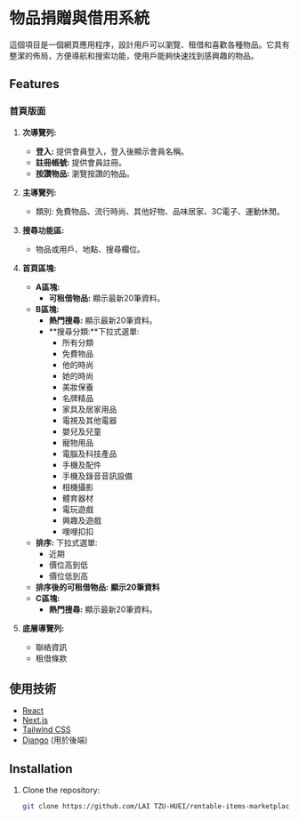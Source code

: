 # 物品捐贈與借用系統

這個項目是一個網頁應用程序，設計用戶可以瀏覽、租借和喜歡各種物品。它具有整潔的佈局，方便導航和搜索功能，使用戶能夠快速找到感興趣的物品。

## Features

### 首頁版面

1. **次導覽列:**

   - **登入:** 提供會員登入，登入後顯示會員名稱。
   - **註冊帳號:** 提供會員註冊。
   - **按讚物品:** 瀏覽按讚的物品。

2. **主導覽列:**

   - 類別: 免費物品、流行時尚、其他好物、品味居家、3C電子、運動休閒。

3. **搜尋功能區:**

   - 物品或用戶、地點、搜尋欄位。

4. **首頁區塊:**

   - **A區塊:**
     - **可租借物品:** 顯示最新20筆資料。
   - **B區塊:**
     - **熱門搜尋:** 顯示最新20筆資料。
     - **搜尋分類:**下拉式選單:
       - 所有分類
       - 免費物品
       - 他的時尚
       - 她的時尚
       - 美妝保養
       - 名牌精品
       - 家具及居家用品
       - 電視及其他電器
       - 嬰兒及兒童
       - 寵物用品
       - 電腦及科技產品
       - 手機及配件
       - 手機及錄音音訊設備
       - 相機攝影
       - 體育器材
       - 電玩遊戲
       - 興趣及遊戲
       - 哩哩扣扣
   - **排序:** 下拉式選單:
     - 近期
     - 價位高到低
     - 價位低到高
   - **排序後的可租借物品:** **顯示20筆資料**
   - **C區塊:**
     - **熱門搜尋:** 顯示最新20筆資料。

5. **底層導覽列:**
   - 聯絡資訊
   - 租借條款

## 使用技術

- [React](https://reactjs.org/)
- [Next.js](https://nextjs.org/)
- [Tailwind CSS](https://tailwindcss.com/)
- [Django](https://www.djangoproject.com/) (用於後端)

## Installation

1. Clone the repository:
   ```bash
   git clone https://github.com/LAI TZU-HUEI/rentable-items-marketplace.git
   ```
